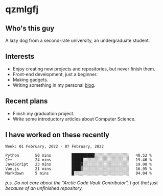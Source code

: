 # qzmlgfj

## Who's this guy

A lazy dog from a second-rate university, an undergraduate student.

## Interests

* Enjoy creating new projects and repositories, but never finish them.
* Front-end development, just a beginner.
* Making gadgets.
* Writing something in my personal [blog](https://blog.qzmlgfj.ml/).

## Recent plans

* Finish my graduation project.
* Write some introductory articles about Computer Science.

<!--
* Try to develop a website for [Anime4KCPP](https://github.com/TianZerL/Anime4KCPP).
* Develop a Markdown renderer which user can customize its css, of course it is GUI-based.~~(If I could finish  it before getting bored)~~
* Work with my [teammates](https://github.com/SWJTU-Lazy-Dogs).
* Find something interests me, as a hobby after finishing my ~~boring~~ homework.
-->

## I have worked on these recently

<!--START_SECTION:waka-->
```text
Week: 01 February, 2022 - 07 February, 2022

Python       50 mins         ██████████░░░░░░░░░░░░░░░   40.52 % 
C++          24 mins         █████░░░░░░░░░░░░░░░░░░░░   19.46 % 
JavaScript   23 mins         ████▓░░░░░░░░░░░░░░░░░░░░   19.00 % 
Vue.js       21 mins         ████▒░░░░░░░░░░░░░░░░░░░░   16.95 % 
Markdown     5 mins          █░░░░░░░░░░░░░░░░░░░░░░░░   04.04 % 
```
<!--END_SECTION:waka-->

*p.s.  Do not care about the "Arctic Code Vault Contributor", I got that just because of an unfinished repository.*

<!--
**qzmlgfj/qzmlgfj** is a ✨ _special_ ✨ repository because its `README.md` (this file) appears on your GitHub profile.

Here are some ideas to get you started:

- 🔭 I’m currently working on ...
- 🌱 I’m currently learning ...
- 👯 I’m looking to collaborate on ...
- 🤔 I’m looking for help with ...
- 💬 Ask me about ...
- 📫 How to reach me: ...
- 😄 Pronouns: ...
- ⚡ Fun fact: ...
-->
